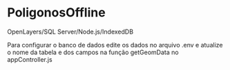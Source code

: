 # PoligonosOffline
OpenLayers/SQL Server/Node.js/IndexedDB

Para configurar o banco de dados edite os dados no arquivo .env e atualize o nome da tabela e dos campos na função getGeomData no appController.js
